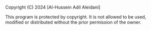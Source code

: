 Copyright (C) 2024 [Al-Hussein Adil Aleidani]

This program is protected by copyright. It is not allowed to be used, modified or distributed without the prior permission of the owner.
